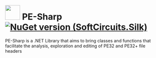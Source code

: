 # <img src="https://user-images.githubusercontent.com/66432268/234702267-4ba45508-15db-49b7-b084-f7f6538aa1a6.png" width="48" /> PE-Sharp [![NuGet version (SoftCircuits.Silk)](https://img.shields.io/nuget/v/PE-Sharp.svg?style=flat-square)](https://www.nuget.org/packages//PE-Sharp/)

PE-Sharp is a .NET Library that aims to bring classes and functions that facilitate the analysis, exploration and editing of PE32 and PE32+ file headers
